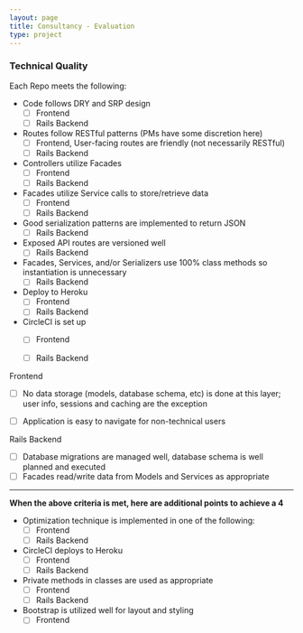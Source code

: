```yaml
---
layout: page
title: Consultancy - Evaluation
type: project
---
```


### Technical Quality

Each Repo meets the following:

- Code follows DRY and SRP design
    - [ ] Frontend
    - [ ] Rails Backend

- Routes follow RESTful patterns (PMs have some discretion here)
    - [ ] Frontend, User-facing routes are friendly (not necessarily RESTful)
    - [ ] Rails Backend

- Controllers utilize Facades
    - [ ] Frontend
    - [ ] Rails Backend

- Facades utilize Service calls to store/retrieve data
    - [ ] Frontend
    - [ ] Rails Backend

- Good serialization patterns are implemented to return JSON
    - [ ] Rails Backend

- Exposed API routes are versioned well
    - [ ] Rails Backend

- Facades, Services, and/or Serializers use 100% class methods so instantiation is unnecessary
    - [ ] Rails Backend

- Deploy to Heroku
    - [ ] Frontend
    - [ ] Rails Backend

- CircleCI is set up
    - [ ] Frontend
    - [ ] Rails Backend


Frontend

- [ ] No data storage (models, database schema, etc) is done at this layer; user info, sessions and caching are the exception
- [ ] Application is easy to navigate for non-technical users


Rails Backend

- [ ] Database migrations are managed well, database schema is well planned and executed
- [ ] Facades read/write data from Models and Services as appropriate

---

__When the above criteria is met, here are additional points to achieve a 4__


- Optimization technique is implemented in one of the following:
    - [ ] Frontend
    - [ ] Rails Backend

- CircleCI deploys to Heroku
    - [ ] Frontend
    - [ ] Rails Backend

- Private methods in classes are used as appropriate
    - [ ] Frontend
    - [ ] Rails Backend

- Bootstrap is utilized well for layout and styling
    - [ ] Frontend
